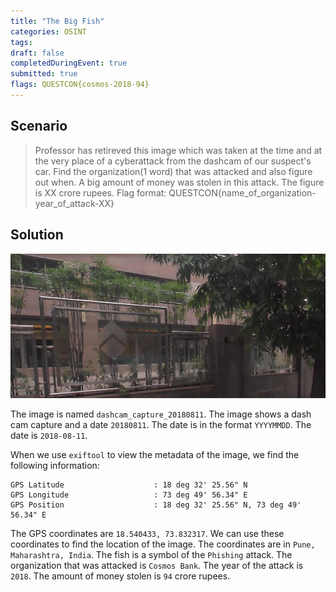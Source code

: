 ```yaml
---
title: "The Big Fish"
categories: OSINT
tags: 
draft: false
completedDuringEvent: true
submitted: true
flags: QUESTCON{cosmos-2018-94}
---
```

## Scenario

> Professor has retireved this image which was taken at the time and at the very place of a cyberattack from the dashcam of our suspect's car. Find the organization(1 word) that was attacked and also figure out when. A big amount of money was stolen in this attack. The figure is XX crore rupees. Flag format: QUESTCON{name_of_organization-year_of_attack-XX}

## Solution

![dashcam_capture_20180811](dashcam_capture_20180811.png)

The image is named `dashcam_capture_20180811`. The image shows a dash cam capture and a date `20180811`. The date is in the format `YYYYMMDD`. The date is `2018-08-11`.

When we use `exiftool` to view the metadata of the image, we find the following information:

```
GPS Latitude                    : 18 deg 32' 25.56" N
GPS Longitude                   : 73 deg 49' 56.34" E
GPS Position                    : 18 deg 32' 25.56" N, 73 deg 49' 56.34" E
```

The GPS coordinates are `18.540433, 73.832317`. We can use these coordinates to find the location of the image. The coordinates are in `Pune, Maharashtra, India`. The fish is a symbol of the `Phishing` attack. The organization that was attacked is `Cosmos Bank`. The year of the attack is `2018`. The amount of money stolen is `94` crore rupees.
